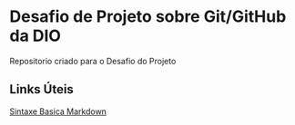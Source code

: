 #  Desafio  de Projeto sobre Git/GitHub da DIO
Repositorio criado para o Desafio do Projeto

## Links Úteis
[Sintaxe Basica Markdown](https://www.markdownguide.org/getting-started/)
